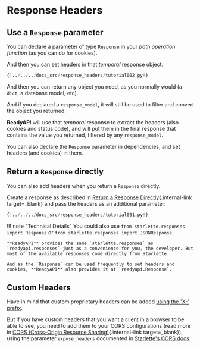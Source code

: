 # Response Headers

## Use a `Response` parameter

You can declare a parameter of type `Response` in your *path operation function* (as you can do for cookies).

And then you can set headers in that *temporal* response object.

```Python hl_lines="1  7-8"
{!../../../docs_src/response_headers/tutorial002.py!}
```

And then you can return any object you need, as you normally would (a `dict`, a database model, etc).

And if you declared a `response_model`, it will still be used to filter and convert the object you returned.

**ReadyAPI** will use that *temporal* response to extract the headers (also cookies and status code), and will put them in the final response that contains the value you returned, filtered by any `response_model`.

You can also declare the `Response` parameter in dependencies, and set headers (and cookies) in them.

## Return a `Response` directly

You can also add headers when you return a `Response` directly.

Create a response as described in [Return a Response Directly](response-directly.md){.internal-link target=_blank} and pass the headers as an additional parameter:

```Python hl_lines="10-12"
{!../../../docs_src/response_headers/tutorial001.py!}
```

!!! note "Technical Details"
    You could also use `from starlette.responses import Response` or `from starlette.responses import JSONResponse`.

    **ReadyAPI** provides the same `starlette.responses` as `readyapi.responses` just as a convenience for you, the developer. But most of the available responses come directly from Starlette.

    And as the `Response` can be used frequently to set headers and cookies, **ReadyAPI** also provides it at `readyapi.Response`.

## Custom Headers

Have in mind that custom proprietary headers can be added <a href="https://developer.mozilla.org/en-US/docs/Web/HTTP/Headers" class="external-link" target="_blank">using the 'X-' prefix</a>.

But if you have custom headers that you want a client in a browser to be able to see, you need to add them to your CORS configurations (read more in [CORS (Cross-Origin Resource Sharing)](../tutorial/cors.md){.internal-link target=_blank}), using the parameter `expose_headers` documented in <a href="https://www.starlette.io/middleware/#corsmiddleware" class="external-link" target="_blank">Starlette's CORS docs</a>.
